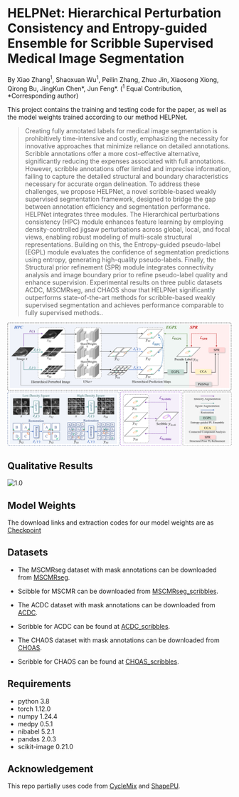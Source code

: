 # HELPNet: Hierarchical Perturbation Consistency and Entropy-guided Ensemble for Scribble Supervised Medical Image Segmentation
By Xiao Zhang<sup>1</sup>, Shaoxuan Wu<sup>1</sup>, Peilin Zhang, Zhuo Jin, Xiaosong Xiong, Qirong Bu, JingKun Chen*, Jun Feng*. 
(<sup>1</sup> Equal Contribution, *Corresponding author)

This project contains the training and testing code for the paper, as well as the model weights trained according to our method HELPNet.

> Creating fully annotated labels for medical image segmentation is prohibitively time-intensive and costly, emphasizing the necessity for innovative approaches that minimize reliance on detailed annotations. Scribble annotations offer a more cost-effective alternative, significantly reducing the expenses associated with full annotations. However, scribble annotations offer limited and imprecise information, failing to capture the detailed structural and boundary characteristics necessary for accurate organ delineation.
To address these challenges, we propose HELPNet, a novel scribble-based weakly supervised segmentation framework, designed to bridge the gap between annotation efficiency and segmentation performance. HELPNet integrates three modules. The Hierarchical perturbations consistency (HPC) module enhances feature learning by employing density-controlled jigsaw perturbations across global, local, and focal views, enabling robust modeling of multi-scale structural representations. Building on this, the Entropy-guided pseudo-label (EGPL) module evaluates the confidence of segmentation predictions using entropy, generating high-quality pseudo-labels. 
Finally, the Structural prior refinement (SPR) module integrates connectivity analysis and image boundary prior to refine pseudo-label quality and enhance supervision.
Experimental results on three public datasets ACDC, MSCMRseg, and CHAOS show that HELPNet significantly outperforms state-of-the-art methods for scribble-based weakly supervised segmentation and achieves performance comparable to fully supervised methods..

![](./Fig/Method.png)


## Qualitative Results
![1.0](./Fig/Result1.png)

## Model Weights
The download links and extraction codes for our model weights are as [Checkpoint](https://pan.baidu.com/s/1v8-eGwVZMbvfUczbQEwwaA?pwd=7777)

## Datasets
*  The MSCMRseg dataset with mask annotations can be downloaded from [MSCMRseg](https://zmiclab.github.io/zxh/0/mscmrseg19/data.html).

* Scibble for MSCMR can be downloaded from [MSCMRseg_scribbles](https://github.com/BWGZK/CycleMix/tree/main/MSCMR_scribbles).

*  The ACDC dataset with mask annotations can be downloaded from [ACDC](https://www.creatis.insa-lyon.fr/Challenge/acdc/).

*  Scribble for ACDC can be found at [ACDC_scribbles](https://vios-s.github.io/multiscale-adversarial-attention-gates/data).

*  The CHAOS dataset with mask annotations can be downloaded from [CHOAS](https://chaos.grand-challenge.org/).

*  Scribble for CHAOS can be found at [CHOAS_scribbles](https://github.com/zefanyang/pacingpseudo).

## Requirements
* python 3.8 <br>
* torch 1.12.0<br>
* numpy 1.24.4<br>
* medpy 0.5.1<br>
* nibabel 5.2.1<br>
* pandas 2.0.3<br>
* scikit-image 0.21.0<br>


## Acknowledgement
This repo partially uses code from [CycleMix](https://github.com/BWGZK/CycleMIx) and [ShapePU](https://github.com/BWGZK/ShapePU).
